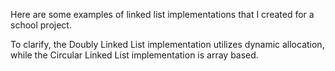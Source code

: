 Here are some examples of linked list implementations that I created for a school project.

To clarify, the Doubly Linked List implementation utilizes dynamic allocation, while the Circular Linked List implementation is array based.